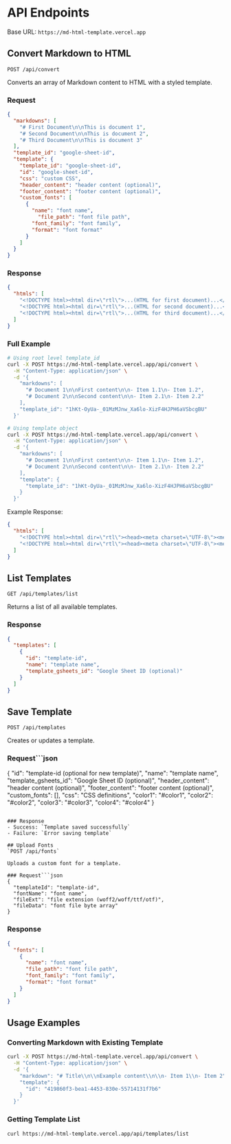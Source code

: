 # API Endpoints

Base URL: `https://md-html-template.vercel.app`

## Convert Markdown to HTML
`POST /api/convert`

Converts an array of Markdown content to HTML with a styled template.

### Request
```json
{
  "markdowns": [
    "# First Document\n\nThis is document 1",
    "# Second Document\n\nThis is document 2",
    "# Third Document\n\nThis is document 3"
  ],
  "template_id": "google-sheet-id",
  "template": {
    "template_id": "google-sheet-id",
    "id": "google-sheet-id",
    "css": "custom CSS",
    "header_content": "header content (optional)",
    "footer_content": "footer content (optional)",
    "custom_fonts": [
      {
        "name": "font name",
          "file_path": "font file path",
        "font_family": "font family",
        "format": "font format"
      }
    ]
  }
}
```

### Response
```json
{
  "htmls": [
    "<!DOCTYPE html><html dir=\"rtl\">...(HTML for first document)...</html>",
    "<!DOCTYPE html><html dir=\"rtl\">...(HTML for second document)...</html>",
    "<!DOCTYPE html><html dir=\"rtl\">...(HTML for third document)...</html>"
  ]
}
```

### Full Example
```bash
# Using root level template_id
curl -X POST https://md-html-template.vercel.app/api/convert \
  -H "Content-Type: application/json" \
  -d '{
    "markdowns": [
      "# Document 1\n\nFirst content\n\n- Item 1.1\n- Item 1.2",
      "# Document 2\n\nSecond content\n\n- Item 2.1\n- Item 2.2"
    ],
    "template_id": "1hKt-OyUa-_01MzMJnw_Xa6lo-XizF4HJPH6aVSbcgBU"
  }'

# Using template object
curl -X POST https://md-html-template.vercel.app/api/convert \
  -H "Content-Type: application/json" \
  -d '{
    "markdowns": [
      "# Document 1\n\nFirst content\n\n- Item 1.1\n- Item 1.2",
      "# Document 2\n\nSecond content\n\n- Item 2.1\n- Item 2.2"
    ],
    "template": {
      "template_id": "1hKt-OyUa-_01MzMJnw_Xa6lo-XizF4HJPH6aVSbcgBU"
    }
  }'
```

Example Response:
```json
{
  "htmls": [
    "<!DOCTYPE html><html dir=\"rtl\"><head><meta charset=\"UTF-8\"><meta name=\"viewport\" content=\"width=device-width, initial-scale=1.0\"><link href=\"https://fonts.googleapis.com/css2?family=Assistant:wght@400;500;700&display=swap\" rel=\"stylesheet\"><style>/* Template styles */</style></head><body><h1>Document 1</h1><p>First content</p><ul><li>Item 1.1</li><li>Item 1.2</li></ul></body></html>",
    "<!DOCTYPE html><html dir=\"rtl\"><head><meta charset=\"UTF-8\"><meta name=\"viewport\" content=\"width=device-width, initial-scale=1.0\"><link href=\"https://fonts.googleapis.com/css2?family=Assistant:wght@400;500;700&display=swap\" rel=\"stylesheet\"><style>/* Template styles */</style></head><body><h1>Document 2</h1><p>Second content</p><ul><li>Item 2.1</li><li>Item 2.2</li></ul></body></html>"
  ]
}
```

## List Templates
`GET /api/templates/list`

Returns a list of all available templates.

### Response
```json
{
  "templates": [
    {
      "id": "template-id",
      "name": "template name",
      "template_gsheets_id": "Google Sheet ID (optional)"
    }
  ]
}
```

## Save Template
`POST /api/templates`

Creates or updates a template.

### Request```json
{
  "id": "template-id (optional for new template)",
  "name": "template name",
  "template_gsheets_id": "Google Sheet ID (optional)",
  "header_content": "header content (optional)",
  "footer_content": "footer content (optional)",
  "custom_fonts": [],
  "css": "CSS definitions",
  "color1": "#color1",
  "color2": "#color2",
  "color3": "#color3",
  "color4": "#color4"
}
```

### Response
- Success: `Template saved successfully`
- Failure: `Error saving template`

## Upload Fonts
`POST /api/fonts`

Uploads a custom font for a template.

### Request```json
{
  "templateId": "template-id",
  "fontName": "font name",
  "fileExt": "file extension (woff2/woff/ttf/otf)",
  "fileData": "font file byte array"
}
```

### Response
```json
{
  "fonts": [
    {
      "name": "font name",
      "file_path": "font file path",
      "font_family": "font family",
      "format": "font format"
    }
  ]
}
```

## Usage Examples

### Converting Markdown with Existing Template
```bash
curl -X POST https://md-html-template.vercel.app/api/convert \
  -H "Content-Type: application/json" \
  -d '{
    "markdown": "# Title\\n\\nExample content\\n\\n- Item 1\\n- Item 2",
    "template": {
      "id": "419860f3-bea1-4453-830e-55714131f7b6"
    }
  }'
```

### Getting Template List
```bash
curl https://md-html-template.vercel.app/api/templates/list


